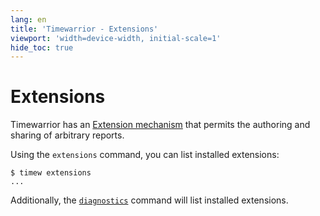 ```yaml
---
lang: en
title: 'Timewarrior - Extensions'
viewport: 'width=device-width, initial-scale=1'
hide_toc: true
---
```


# Extensions

Timewarrior has an [Extension mechanism](../api/) that permits the authoring and sharing of arbitrary reports.

Using the `extensions` command, you can list installed extensions:

```console
$ timew extensions
...
```

Additionally, the [`diagnostics`](../diagnostics/) command will list installed extensions.
